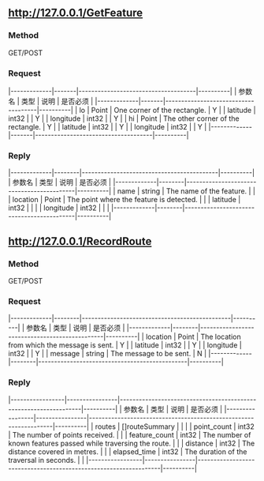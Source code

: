 ## http://127.0.0.1/GetFeature



### Method

GET/POST

### Request

|-------------|-------|-------------------------------------|----------|
|   参数名    | 类型  |                说明                 | 是否必须 |
|-------------|-------|-------------------------------------|----------|
| lo          | Point |  One corner of the rectangle.       | Y        |
|   latitude  | int32 |                                     | Y        |
|   longitude | int32 |                                     | Y        |
| hi          | Point |  The other corner of the rectangle. | Y        |
|   latitude  | int32 |                                     | Y        |
|   longitude | int32 |                                     | Y        |
|-------------|-------|-------------------------------------|----------|


### Reply

|-------------|--------|-------------------------------------------|----------|
|   参数名    |  类型  |                   说明                    | 是否必须 |
|-------------|--------|-------------------------------------------|----------|
| name        | string |  The name of the feature.                 |          |
| location    | Point  |  The point where the feature is detected. |          |
|   latitude  | int32  |                                           |          |
|   longitude | int32  |                                           |          |
|-------------|--------|-------------------------------------------|----------|

## http://127.0.0.1/RecordRoute



### Method

GET/POST

### Request

|-------------|--------|-----------------------------------------------|----------|
|   参数名    |  类型  |                     说明                      | 是否必须 |
|-------------|--------|-----------------------------------------------|----------|
| location    | Point  |  The location from which the message is sent. | Y        |
|   latitude  | int32  |                                               | Y        |
|   longitude | int32  |                                               | Y        |
| message     | string |  The message to be sent.                      | N        |
|-------------|--------|-----------------------------------------------|----------|


### Reply

|-----------------|----------------|------------------------------------------------------------------|----------|
|     参数名      |      类型      |                               说明                               | 是否必须 |
|-----------------|----------------|------------------------------------------------------------------|----------|
| routes          | []routeSummary |                                                                  |          |
|   point_count   | int32          |  The number of points received.                                  |          |
|   feature_count | int32          |  The number of known features passed while traversing the route. |          |
|   distance      | int32          |  The distance covered in metres.                                 |          |
|   elapsed_time  | int32          |  The duration of the traversal in seconds.                       |          |
|-----------------|----------------|------------------------------------------------------------------|----------|


